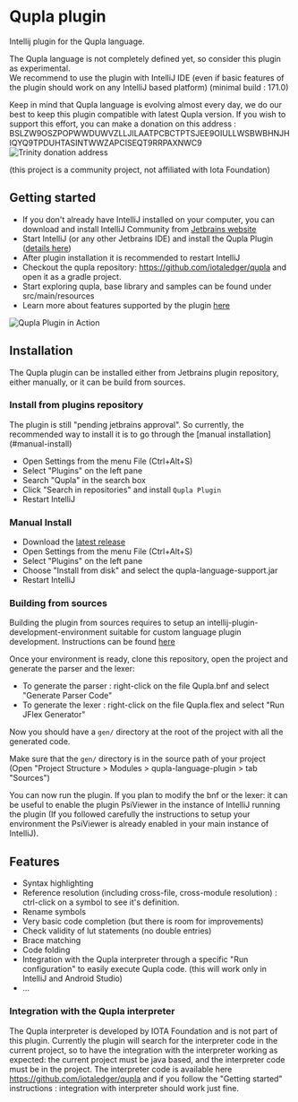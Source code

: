 
# Qupla plugin  
Intellij plugin for the Qupla language.  
  
The Qupla language is not completely defined yet, so consider this plugin as experimental.  
We recommend to use the plugin with IntelliJ IDE (even if basic features of the plugin should work on any IntelliJ based platform) (minimal build : 171.0)  
  
Keep in mind that Qupla language is evolving almost every day, we do our best to keep this plugin compatible with latest Qupla version.
If you wish to support this effort, you can make a donation on this address : BSLZW9OSZPOPWWDUWVZLLJILAATPCBCTPTSJEE9OIULLWSBWBHNJHIQYQ9TPDUHTASINTWWZAPCISEQT9RRPAXNWC9
![Trinity donation address](https://github.com/ben-75/qupla-idea-plugin/blob/master/doc/frame.png?raw=true)

(this project is a community project, not affiliated with Iota Foundation)

  ## Getting started
 
 - If you don't already have IntelliJ installed on your computer, you can download and install 
 IntelliJ Community from [Jetbrains website](https://www.jetbrains.com/idea/download/)
 - Start IntelliJ (or any other Jetbrains IDE) and install the Qupla Plugin ([details here](#installation))
 - After plugin installation it is recommended to restart IntelliJ
 - Checkout the qupla repository: https://github.com/iotaledger/qupla and open it as a gradle project.
 - Start exploring qupla, base library and samples can be found under src/main/resources
 - Learn more about features supported by the plugin [here](#features)
 
  ![Qupla Plugin in Action](https://github.com/ben-75/qupla-idea-plugin/blob/interpreter/doc/ready.png?raw=true)
  
  ## Installation
  
  The Qupla plugin can be installed either from Jetbrains plugin repository, either manually, or it can be build from sources.
  
  ### Install from plugins repository
  
  <aside class="notice">
  The plugin is still "pending jetbrains approval". So currently, the recommended way to install it is to go through the [manual installation](#manual-install)
  </aside>
  
 - Open Settings from the menu File (Ctrl+Alt+S)
 - Select "Plugins" on the left pane
 - Search "Qupla" in the search box
 - Click "Search in repositories" and install `Qupla Plugin`
 - Restart IntelliJ
  
  ### Manual Install    

 - Download the [latest release](https://github.com/ben-75/qupla-idea-plugin/releases) 
 - Open Settings from the menu File (Ctrl+Alt+S)
 - Select "Plugins" on the left pane
 - Choose "Install from disk" and select the qupla-language-support.jar
 - Restart IntelliJ  

  ### Building from sources  
  
Building the plugin from sources requires to setup an intellij-plugin-development-environment suitable for custom 
language plugin development. Instructions can be found 
[here](http://www.jetbrains.org/intellij/sdk/docs/tutorials/custom_language_support/prerequisites.html)  
  
Once your environment is ready, clone this repository, open the project and generate the parser and the lexer:  
  
 - To generate the parser : right-click on the file Qupla.bnf and select "Generate Parser Code"  
 - To generate the lexer : right-click on the file Qupla.flex and select "Run JFlex Generator"  
  
Now you should have a `gen/` directory at the root of the project with all the generated code.  
  
Make sure that the `gen/` directory is in the source path of your project   
(Open "Project Structure > Modules > qupla-language-plugin > tab "Sources")  
  
You can now run the plugin. If you plan to modify the bnf or the lexer: it can be useful to enable the plugin 
PsiViewer in the instance of IntelliJ running the plugin (If you followed carefully the instructions to 
setup your environment the PsiViewer is already enabled in your main instance of IntelliJ).

  ## Features
  
  - Syntax highlighting
  - Reference resolution (including cross-file, cross-module resolution) : ctrl-click on a symbol to see it's definition.
  - Rename symbols
  - Very basic code completion (but there is room for improvements)
  - Check validity of lut statements (no double entries)
  - Brace matching
  - Code folding
  - Integration with the Qupla interpreter through a specific "Run configuration" to easily execute Qupla code. (this will work only in IntelliJ and Android Studio)
  - ...
  
  ### Integration with the Qupla interpreter
  
  The Qupla interpreter is developed by IOTA Foundation and is not part of this plugin. 
  Currently the plugin will search for the interpreter code in the current project, so to have the integration with the interpreter working as expected: the current project must be java based, and the interpreter code must be in the project.
  The interpreter code is available here https://github.com/iotaledger/qupla and if you follow the "Getting started" instructions : integration with interpreter should work just fine.
  
  